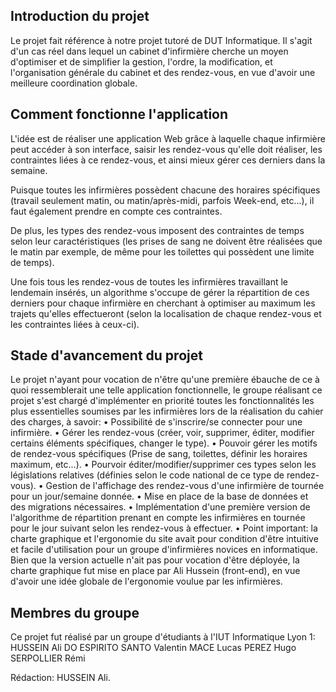 ## Introduction du projet

Le projet fait référence à notre projet tutoré de DUT Informatique.
Il s'agit d'un cas réel dans lequel un cabinet d'infirmière cherche un moyen d'optimiser et de simplifier la gestion, l'ordre, la modification, et l'organisation générale du cabinet et des rendez-vous, en vue d'avoir une meilleure coordination globale.

## Comment fonctionne l'application

L'idée est de réaliser une application Web grâce à laquelle chaque infirmière peut accéder à son interface, saisir les rendez-vous qu'elle doit réaliser,  les contraintes liées à ce rendez-vous, et ainsi mieux gérer ces derniers dans la semaine.

Puisque toutes les infirmières possèdent chacune des horaires spécifiques (travail seulement matin, ou matin/après-midi, parfois Week-end, etc...), il faut également prendre en compte ces contraintes.

De plus, les types des rendez-vous imposent des contraintes de temps selon leur caractéristiques (les prises de sang ne doivent être réalisées que le matin par exemple, de même pour les toilettes qui possèdent une limite de temps).

Une fois tous les rendez-vous de toutes les infirmières travaillant le lendemain insérés, un algorithme s'occupe de gérer la répartition de ces derniers pour chaque infirmière en cherchant à optimiser au maximum les trajets qu'elles effectueront (selon la localisation de chaque rendez-vous et les contraintes liées à ceux-ci).

## Stade d'avancement du projet

Le projet n'ayant pour vocation de n'être qu'une première ébauche de ce à quoi ressemblerait une telle application fonctionnelle, le groupe réalisant ce projet s'est chargé d'implémenter en priorité toutes les fonctionnalités les plus essentielles soumises par les infirmières lors de la réalisation du cahier des charges, à savoir:
    • Possibilité de s'inscrire/se connecter pour une infirmière.
    • Gérer les rendez-vous (créer, voir, supprimer, éditer, modifier certains éléments spécifiques, changer le type).
    • Pouvoir gérer les motifs de rendez-vous spécifiques (Prise de sang, toilettes, définir les horaires maximum, etc...).
    • Pourvoir éditer/modifier/supprimer ces types selon les législations relatives (définies selon le code national de ce type de    rendez-vous).
    • Gestion de l'affichage des rendez-vous d'une infirmière de tournée pour un jour/semaine donnée.
    • Mise en place de la base de données et des migrations nécessaires.
    • Implémentation d'une première version de l'algorithme de répartition prenant en compte les infirmières en tournée pour le jour suivant selon les rendez-vous à effectuer.
    • Point important: la charte graphique et l'ergonomie du site avait pour condition d'être intuitive et facile d'utilisation pour un groupe d'infirmières novices en informatique. Bien que la version actuelle n'ait pas pour vocation d'être déployée, la charte graphique fut mise en place par Ali Hussein (front-end), en vue d'avoir une idée globale de l'ergonomie voulue par les infirmières.
    
## Membres du groupe

Ce projet fut réalisé par un groupe d'étudiants à l'IUT Informatique Lyon 1:
    HUSSEIN Ali
    DO ESPIRITO SANTO Valentin
    MACE Lucas
    PEREZ Hugo
    SERPOLLIER Rémi
    
Rédaction: HUSSEIN Ali.
    
    
